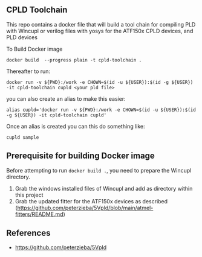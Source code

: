 
## CPLD Toolchain

This repo contains a docker file that will build a tool chain for compiling PLD with Wincupl or verilog files with yosys for the ATF150x CPLD devices,
and PLD devices

To Build Docker image

```
docker build  --progress plain -t cpld-toolchain .
```

Thereafter to run:

```
docker run -v ${PWD}:/work -e CHOWN=$(id -u ${USER}):$(id -g ${USER}) -it cpld-toolchain cupld <your pld file>
```

you can also create an alias to make this easier:

```
alias cupld='docker run -v ${PWD}:/work -e CHOWN=$(id -u ${USER}):$(id -g ${USER}) -it cpld-toolchain cupld'
```

Once an alias is created you can this do something like:

```
cupld sample
```

## Prerequisite for building Docker image

Before attempting to run `docker build .`, you need to prepare the Wincupl directory.

1. Grab the windows installed files of Wincupl and add as directory within this project
2. Grab the updated fitter for the ATF150x devices as described (https://github.com/peterzieba/5Vpld/blob/main/atmel-fitters/README.md)

## References
* https://github.com/peterzieba/5Vpld

